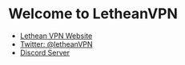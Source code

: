 # Welcome to LetheanVPN 

- [Lethean VPN Website](https://www.lt.hn)
- [Twitter: @letheanVPN](https://twitter.com/letheanVPN)
- [Discord Server](https://discord.gg/2YCXb3g4Fr)
